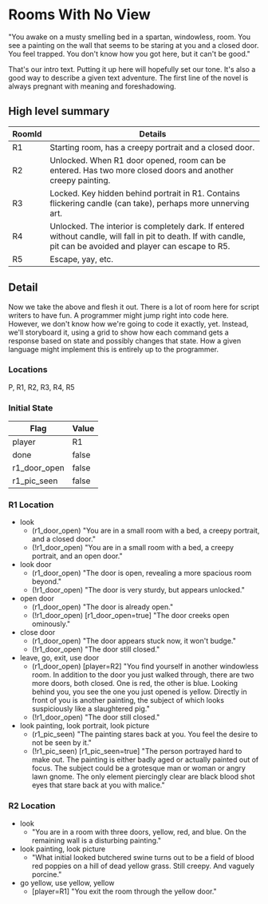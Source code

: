 # Rooms With No View
"You awake on a musty smelling bed in a spartan, windowless, room.
You see a painting on the wall that seems to be staring at you and a closed door.
You feel trapped.  You don't know how you got here, but it can't be good."

That's our intro text.  Putting it up here will hopefully set our tone.  It's also a good way to describe a given text adventure.  The first line of the novel is always pregnant with meaning and foreshadowing.


## High level summary
RoomId | Details
-- | --
R1 | Starting room, has a creepy portrait and a closed door.
R2 | Unlocked. When R1 door opened, room can be entered.  Has two more closed doors and another creepy painting.
R3 | Locked.  Key hidden behind portrait in R1.  Contains flickering candle (can take), perhaps more unnerving art.
R4 | Unlocked.  The interior is completely dark.  If entered without candle, will fall in pit to death.  If with candle, pit can be avoided and player can escape to R5.
R5 | Escape, yay, etc.

## Detail
Now we take the above and flesh it out.  There is a lot of room here for script writers to have fun.  A programmer might jump right into code here.  However, we don't know how we're going to code it exactly, yet.  Instead, we'll storyboard it, using a grid to show how each command gets a response based on state and possibly changes that state.  How a given language might implement this is entirely up to the programmer.

### Locations
P, R1, R2, R3, R4, R5

### Initial State
Flag | Value
---- | ---- 
player | R1
done | false
r1_door_open | false
r1_pic_seen | false

### R1 Location
- look
  - (r1_door_open) "You are in a small room with a bed, a creepy portrait, and a closed door."
  - (!r1_door_open) "You are in a small room with a bed, a creepy portrait, and an open door."
- look door
  - (r1_door_open) "The door is open, revealing a more spacious room beyond."
  - (!r1_door_open) "The door is very sturdy, but appears unlocked."
- open door
  - (r1_door_open) "The door is already open."
  - (!r1_door_open) [r1_door_open=true] "The door creeks open ominously."
- close door
  - (r1_door_open) "The door appears stuck now, it won't budge."
  - (!r1_door_open) "The door still closed."
- leave, go, exit, use door
  - (r1_door_open) [player=R2] "You find yourself in another windowless room.  In addition to the door you just walked through, there are two more doors, both closed.  One is red, the other is blue.  Looking behind you, you see the one you just opened is yellow.  Directly in front of you is another painting, the subject of which looks suspiciously like a slaughtered pig."
  - (!r1_door_open) "The door still closed."
- look painting, look portrait, look picture 
  - (r1_pic_seen) "The painting stares back at you.  You feel the desire to not be seen by it."
  - (!r1_pic_seen) [r1_pic_seen=true] "The person portrayed hard to make out.  The painting is either badly aged or actually painted out of focus.  The subject could be a grotesque man or woman or angry lawn gnome.  The only element piercingly clear are black blood shot eyes that stare back at you with malice."

### R2 Location
- look
  - "You are in a room with three doors, yellow, red, and blue.  On the remaining wall is a disturbing painting."
- look painting, look picture 
  - "What initial looked butchered swine turns out to be a field of blood red poppies on a hill of dead yellow grass.  Still creepy.  And vaguely porcine."
- go yellow, use yellow, yellow
  - [player=R1] "You exit the room through the yellow door."
  
